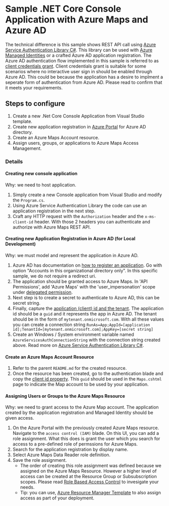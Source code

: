 # Sample .NET Core Console Application with Azure Maps and Azure AD

 The technical difference is this sample shows REST API call using [Azure Service Authentication Library C#](https://docs.microsoft.com/en-us/azure/key-vault/service-to-service-authentication). This library can be used with [Azure Managed Identities](https://docs.microsoft.com/en-us/azure/active-directory/managed-identities-azure-resources/overview) or a crafted Azure AD application registration. The Azure AD authentication flow implemented in this sample is referred to as [client credentials grant](https://docs.microsoft.com/en-us/azure/active-directory/develop/v1-oauth2-client-creds-grant-flow).
 Client credentials grant is suitable for some scenarios where no interactive user sign in should be enabled through Azure AD. This could be because the application has a desire to implment a seperate form of authentication from Azure AD. Please read to confirm that it meets your requirements.

## Steps to configure

1. Create a new .Net Core Console Application from Visual Studio template.
2. Create new application registration in [Azure Portal](https://portal.azure.com/) for Azure AD directory.
3. Create an Azure Maps Account resource.
4. Assign users, groups, or applications to Azure Maps Access Management.

### Details

#### Creating new console application

Why: we need to host application.

1. Simply create a new Console application from Visual Studio and modify the `Program.cs`.
2. Using Azure Service Authentication Library the code can use an application registration in the next step.
3. Craft any HTTP request with the `Authorization` header and the `x-ms-client-id` header. With those 2 headers you can authenticate and authorize with Azure Maps REST API.

#### Creating new Application Registration in Azure AD (for Local Development)

Why: we must model and represent the application in Azure AD.

1. Azure AD has documentation on [how to register an application](https://docs.microsoft.com/en-us/azure/active-directory/develop/quickstart-register-app). Go with option "Accounts in this organizational directory only". In this specific sample, we do not require a redirect uri.
2. The application should be granted access to Azure Maps. In 'API Permissions', add 'Azure Maps' with the 'user_impersonation' scope under [delegated permission](https://docs.microsoft.com/en-us/azure/active-directory/develop/v1-permissions-and-consent).
3. Next step is to create a secret to authenticate to Azure AD, this can be secret string.
4. Finally, capture the [application (client) id and the tenant](https://docs.microsoft.com/en-us/azure/active-directory/develop/app-registrations-training-guide#new-ui). The application id should be a `guid` and it represents the app in Azure AD. The tenant should be in the form of `mytenant.onmicrosoft.com`. With all these values you can create a connection string `RunAs=App;AppId=[application id];TenantId=[mytenant.onmicrosoft.com];AppKey=[secret string]`
5. Create an Windows / System environment variable named `AzureServicesAuthConnectionString` with the connection string created above. Read more on [Azure Service Authentication Library C#](https://docs.microsoft.com/en-us/azure/key-vault/service-to-service-authentication).

#### Create an Azure Maps Account Resource

1. Refer to the parent `README.md` for the created resource.
2. Once the resource has been created, go to the authentication blade and copy the [client id property](https://docs.microsoft.com/en-us/azure/azure-maps/how-to-manage-authentication#view-authentication-details). This `guid` should be used in the `Maps.cshtml` page to indicate the Map account to be used by your application.

#### Assigning Users or Groups to the Azure Maps Resource

Why: we need to grant access to the Azure Map account. The application created by the application registration and Managed Identity should be given access.

1. On the Azure Portal with the previously created Azure Maps resource. Navigate to the `access control (IAM)` blade. On this UI, you can add a role assignment. What this does is grant the user which you search for access to a pre-defined role of permssions for Azure Maps.
2. Search for the application registration by display name.
3. Select Azure Maps Data Reader role definition.
4. Save the role assignment.
   - The order of creating this role assignment was defined because we assigned on the Azure Maps Resource. However a higher level of access can be created at the Resource Group or Subsubscription scopes. Please read [Role Based Access Control](https://docs.microsoft.com/en-us/azure/role-based-access-control/role-definitions#data-operations-example) to invesigate your needs.
   - Tip: you can use, [Azure Resource Manager Template](https://docs.microsoft.com/en-us/azure/role-based-access-control/role-assignments-template) to also assign access as part of your deployment.
